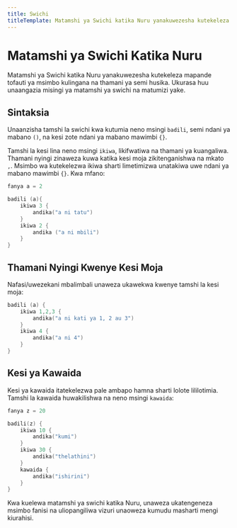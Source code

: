 ```yaml
---
title: Swichi
titleTemplate: Matamshi ya Swichi katika Nuru yanakuwezesha kutekeleza mapande tofauti ya msimbo kulingana na thamani ya semi husika
---
```


# Matamshi ya Swichi Katika Nuru

Matamshi ya Swichi katika Nuru yanakuwezesha kutekeleza mapande tofauti ya msimbo kulingana na thamani ya semi husika. Ukurasa huu unaangazia misingi ya matamshi ya swichi na matumizi yake.

## Sintaksia

Unaanzisha tamshi la swichi kwa kutumia neno msingi `badili`, semi ndani ya mabano `()`, na kesi zote ndani ya mabano mawimbi `{}`.

Tamshi la kesi lina neno msingi `ikiwa`, likifwatiwa na thamani ya kuangaliwa. Thamani nyingi zinaweza kuwa katika kesi moja zikitenganishwa na mkato `,`. Msimbo wa kutekelezwa ikiwa sharti limetimizwa unatakiwa uwe ndani ya mabano mawimbi `{}`. Kwa mfano:

```go
fanya a = 2

badili (a){
	ikiwa 3 {
		andika("a ni tatu")
	}
	ikiwa 2 {
		andika ("a ni mbili")
	}
}
```

## Thamani Nyingi Kwenye Kesi Moja

Nafasi/uwezekani mbalimbali unaweza ukawekwa kwenye tamshi la kesi moja:

```go
badili (a) {
	ikiwa 1,2,3 {
		andika("a ni kati ya 1, 2 au 3")
	}
	ikiwa 4 {
		andika("a ni 4")
	}
}
```

## Kesi ya Kawaida

Kesi ya kawaida itatekelezwa pale ambapo hamna sharti lolote lililotimia. Tamshi la kawaida huwakilishwa na neno msingi `kawaida`:

```go
fanya z = 20

badili(z) {
	ikiwa 10 {
		andika("kumi")
	}
	ikiwa 30 {
		andika("thelathini")
	}
	kawaida {
		andika("ishirini")
	}
}
```

Kwa kuelewa matamshi ya swichi katika Nuru, unaweza ukatengeneza msimbo fanisi na uliopangiliwa vizuri unaoweza kumudu masharti mengi kiurahisi.
